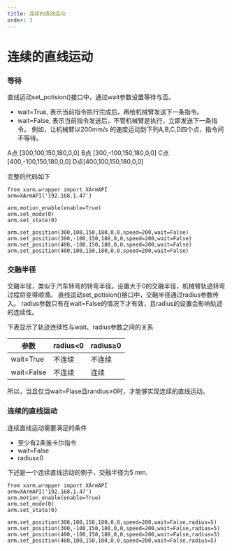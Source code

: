 ```yaml
---
title: 连续的直线运动
order: 3
---
```


# 连续的直线运动
### 等待
直线运动set_potision()接口中，通过wait参数设置等待与否。
* wait=True, 表示当前指令执行完成后，再给机械臂发送下一条指令。
* wait=False, 表示当前指令发送后，不管机械臂是执行，立即发送下一条指令。
例如，让机械臂以200mm/s 的速度运动到下列A,B,C,D四个点，指令间不等待。

A点 [300,100,150,180,0,0]
B点 [300,-100,150,180,0,0]
C点[400,-100,150,180,0,0]
D点[400,100,150,180,0,0]

完整的代码如下

```
from xarm.wrapper import XArmAPI  
arm=XArmAPI('192.168.1.47')  

arm.motion_enable(enable=True)  
arm.set_mode(0)  
arm.set_state(0)

arm.set_position(300,100,150,180,0,0,speed=200,wait=False)  
arm.set_position(300,-100,150,180,0,0,speed=200,wait=False)  
arm.set_position(400,-100,150,180,0,0,speed=200,wait=False)  
arm.set_position(400,100,150,180,0,0,speed=200,wait=False)
```

### 交融半径
交融半径，类似于汽车转弯的转弯半径。设置大于0的交融半径，机械臂轨迹转弯过程将变得顺滑。
直线运动set_potision()接口中，交融半径通过radius参数传入。
radius参数只有在wait=False的情况下才有效，且radius的设置会影响轨迹的连续性。

下表显示了轨迹连续性与wait、radius参数之间的关系

|   参数  |  radius<0 | radius≥0
| --- | --- | ---|
|  wait=True   |不连续    | 不连续|
|  wait=False  | 不连续    | 连续|

所以，当且仅当wait=Flase且randius≥0时，才能够实现连续的直线运动。

### 连续的直线运动

连续直线运动需要满足的条件
* 至少有2条笛卡尔指令
* wait=False
* radius≥0

下述是一个连续直线运动的例子，交融半径为5 mm.


```
from xarm.wrapper import XArmAPI  
arm=XArmAPI('192.168.1.47')  
arm.motion_enable(enable=True)  
arm.set_mode(0)  
arm.set_state(0)  
  
arm.set_position(300,100,150,180,0,0,speed=200,wait=False,radius=5)  
arm.set_position(300,-100,150,180,0,0,speed=200,wait=False,radius=5)  
arm.set_position(400,-100,150,180,0,0,speed=200,wait=False,radius=5)  
arm.set_position(400,100,150,180,0,0,speed=200,wait=False,radius=5)
```

